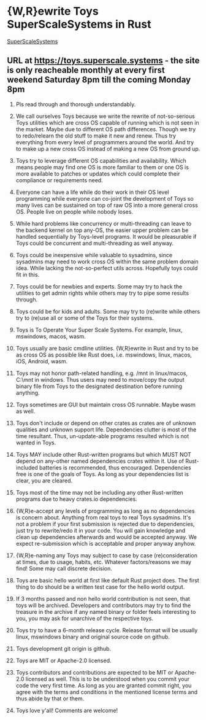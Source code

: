 # {W,R}ewrite Toys SuperScaleSystems in Rust

[SuperScaleSystems](superscale-systems.md)

## URL at <https://toys.superscale.systems> - the site is only reacheable monthly at every first weekend Saturday 8pm till the coming Monday 8pm

1. Pls read through and thorough understandably.

1. We call ourselves Toys because we write the rewrite of not-so-serious Toys utilities which are cross OS capable of running which is not seen in the market. Maybe due to different OS path differences. Though we try to redo/relearn the old stuff to make it new and renew. Thus try everything from every level of programmers around the world. And try to make up a new cross OS instead of making a new OS from ground up.

1. Toys try to leverage different OS capabilities and availability. Which means people may find one OS is more familiar to them or one OS is more available to patches or updates which could complete their compliance or requirements need.

1. Everyone can have a life while do their work in their OS level programming while everyone can co-joint the development of Toys so many lives can be sustained on top of raw OS into a more general cross OS. People live on people while nobody loses.

1. While hard problems like concurrency or multi-threading can leave to the backend kernel on top any-OS, the easier upper problem can be handled sequentially by Toys-level programs. It would be pleasurable if Toys could be concurrent and multi-threading as well anyway.

1. Toys could be inexpensive while valuable to sysadmins, since sysadmins may need to work cross OS within the same problem domain idea. While lacking the not-so-perfect utils across. Hopefully toys could fit in this.

1. Toys could be for newbies and experts. Some may try to hack the utilities to get admin rights while others may try to pipe some results through.

1. Toys could be for kids and adults. Some may try to (re)write while others try to (re)use all or some of the Toys for their systems.

1. Toys is To Operate Your Super Scale Systems. For example, linux, mswindows, macos, wasm.

1. Toys usually are basic cmdline utilities. {W,R}ewrite in Rust and try to be as cross OS as possible like Rust does, i.e. mswindows, linux, macos, iOS, Android, wasm.

1. Toys may not honor path-related handling, e.g. /mnt in linux/macos, C:\mnt in windows. Thus users may need to move/copy the output binary file from Toys to the designated destination before running anything.

1. Toys sometimes are GUI but maintain cross OS runnable. Maybe wasm as well.

1. Toys don't include or depend on other crates as crates are of unknown qualities and unknown support life. Dependencies clutter is most of the time resultant. Thus, un-update-able programs resulted which is not wanted in Toys.

1. Toys MAY include other Rust-written programs but which MUST NOT depend on any-other named dependencies crates within it. Use of Rust-included batteries is recommended, thus encouraged. Dependencies free is one of the goals of Toys. As long as your dependencies list is clear, you are cleared.

1. Toys most of the time may not be including any other Rust-written programs due to heavy crates.io dependencies.

1. {W,R}e-accept any levels of programming as long as no dependencies is concern about. Anything from real toys to real Toys sysadmins. It's not a problem if your first submission is rejected due to dependencies, just try to rewrite/redo it in your code. You will gain knowledge and clean up dependencies afterwards and would be accepted anyway. We expect re-submission which is acceptable and proper anyway anyhow.

1. {W,R}e-naming any Toys may subject to case by case (re)consideration at times, due to usage, habits, etc. Whatever factors/reasons we may find! Some may call discrete decision.

1. Toys are basic hello world at first like default Rust project does. The first thing to do should be a written test case for the hello world output.

1. If 3 months passed and non hello world contribution is not seen, that toys will be archived. Developers and contributors may try to find the treasure in the archive if any named binary or folder feels interesting to you, you may ask for unarchive of the respective toys.

1. Toys try to have a 6-month release cycle. Release format will be usually linux, mswindows binary and original source code on github.

1. Toys development git origin is github.

1. Toys are MIT or Apache-2.0 licensed.

1. Toys contributors and contributions are expected to be MIT or Apache-2.0 licensed as well. This is to be understood when you commit your code the very first time. As long as you are granted commit right, you agree with the terms and conditions in the mentioned license terms and thus abide by that or them.

1. Toys love y'all! Comments are welcome!
